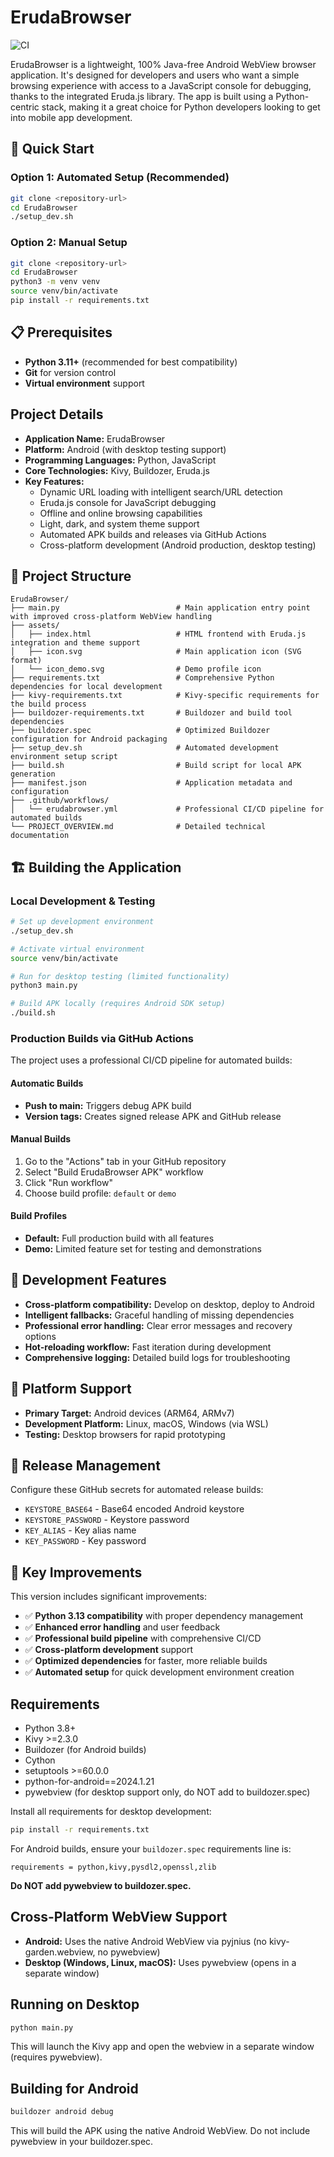 # ErudaBrowser

![CI](https://github.com/kmedya-dev/erudabrowser/actions/workflows/erudabrowser.yml/badge.svg)

ErudaBrowser is a lightweight, 100% Java-free Android WebView browser application. It's designed for developers and users who want a simple browsing experience with access to a JavaScript console for debugging, thanks to the integrated Eruda.js library. The app is built using a Python-centric stack, making it a great choice for Python developers looking to get into mobile app development.

## 🚀 Quick Start

### Option 1: Automated Setup (Recommended)
```bash
git clone <repository-url>
cd ErudaBrowser
./setup_dev.sh
```

### Option 2: Manual Setup
```bash
git clone <repository-url>
cd ErudaBrowser
python3 -m venv venv
source venv/bin/activate
pip install -r requirements.txt
```

## 📋 Prerequisites

- **Python 3.11+** (recommended for best compatibility)
- **Git** for version control
- **Virtual environment** support

## Project Details

*   **Application Name:** ErudaBrowser
*   **Platform:** Android (with desktop testing support)
*   **Programming Languages:** Python, JavaScript
*   **Core Technologies:** Kivy, Buildozer, Eruda.js
*   **Key Features:**
    *   Dynamic URL loading with intelligent search/URL detection
    *   Eruda.js console for JavaScript debugging
    *   Offline and online browsing capabilities  
    *   Light, dark, and system theme support
    *   Automated APK builds and releases via GitHub Actions
    *   Cross-platform development (Android production, desktop testing)

## 📁 Project Structure

```
ErudaBrowser/
├── main.py                          # Main application entry point with improved cross-platform WebView handling
├── assets/
│   ├── index.html                   # HTML frontend with Eruda.js integration and theme support
│   ├── icon.svg                     # Main application icon (SVG format)
│   └── icon_demo.svg                # Demo profile icon
├── requirements.txt                 # Comprehensive Python dependencies for local development
├── kivy-requirements.txt            # Kivy-specific requirements for the build process
├── buildozer-requirements.txt       # Buildozer and build tool dependencies
├── buildozer.spec                   # Optimized Buildozer configuration for Android packaging
├── setup_dev.sh                     # Automated development environment setup script
├── build.sh                         # Build script for local APK generation
├── manifest.json                    # Application metadata and configuration
├── .github/workflows/
│   └── erudabrowser.yml             # Professional CI/CD pipeline for automated builds
└── PROJECT_OVERVIEW.md              # Detailed technical documentation
```

## 🏗️ Building the Application

### Local Development & Testing
```bash
# Set up development environment
./setup_dev.sh

# Activate virtual environment
source venv/bin/activate

# Run for desktop testing (limited functionality)
python3 main.py

# Build APK locally (requires Android SDK setup)
./build.sh
```

### Production Builds via GitHub Actions

The project uses a professional CI/CD pipeline for automated builds:

#### Automatic Builds
- **Push to main:** Triggers debug APK build
- **Version tags:** Creates signed release APK and GitHub release

#### Manual Builds
1. Go to the "Actions" tab in your GitHub repository
2. Select "Build ErudaBrowser APK" workflow  
3. Click "Run workflow"
4. Choose build profile: `default` or `demo`

#### Build Profiles
- **Default:** Full production build with all features
- **Demo:** Limited feature set for testing and demonstrations

## 🔧 Development Features

- **Cross-platform compatibility:** Develop on desktop, deploy to Android
- **Intelligent fallbacks:** Graceful handling of missing dependencies
- **Professional error handling:** Clear error messages and recovery options
- **Hot-reloading workflow:** Fast iteration during development
- **Comprehensive logging:** Detailed build logs for troubleshooting

## 📱 Platform Support

- **Primary Target:** Android devices (ARM64, ARMv7)
- **Development Platform:** Linux, macOS, Windows (via WSL)
- **Testing:** Desktop browsers for rapid prototyping

## 🔐 Release Management

Configure these GitHub secrets for automated release builds:
- `KEYSTORE_BASE64` - Base64 encoded Android keystore
- `KEYSTORE_PASSWORD` - Keystore password
- `KEY_ALIAS` - Key alias name  
- `KEY_PASSWORD` - Key password

## 🎯 Key Improvements

This version includes significant improvements:
- ✅ **Python 3.13 compatibility** with proper dependency management
- ✅ **Enhanced error handling** and user feedback
- ✅ **Professional build pipeline** with comprehensive CI/CD
- ✅ **Cross-platform development** support
- ✅ **Optimized dependencies** for faster, more reliable builds
- ✅ **Automated setup** for quick development environment creation

## Requirements

- Python 3.8+
- Kivy >=2.3.0
- Buildozer (for Android builds)
- Cython
- setuptools >=60.0.0
- python-for-android==2024.1.21
- pywebview (for desktop support only, do NOT add to buildozer.spec)

Install all requirements for desktop development:

```sh
pip install -r requirements.txt
```

For Android builds, ensure your `buildozer.spec` requirements line is:

```
requirements = python,kivy,pysdl2,openssl,zlib
```

**Do NOT add pywebview to buildozer.spec.**

## Cross-Platform WebView Support

- **Android:** Uses the native Android WebView via pyjnius (no kivy-garden.webview, no pywebview)
- **Desktop (Windows, Linux, macOS):** Uses pywebview (opens in a separate window)

## Running on Desktop

```sh
python main.py
```
This will launch the Kivy app and open the webview in a separate window (requires pywebview).

## Building for Android

```sh
buildozer android debug
```
This will build the APK using the native Android WebView. Do not include pywebview in your buildozer.spec.